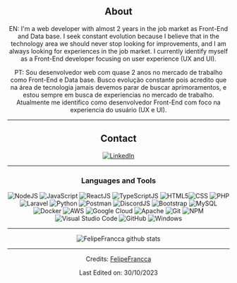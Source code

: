 <div align="center">
  
## About
EN: I'm a web developer with almost 2 years in the job market as Front-End and Data base.
I seek constant evolution because I believe that in the technology area we should never stop looking for improvements, and I am always looking for experiences in the job market.
I currently identify myself as a Front-End developer focusing on user experience (UX and UI).

PT: Sou desenvolvedor web com quase 2 anos no mercado de trabalho como Front-End e Data base.
Busco evolução constante pois acredito que na área de tecnologia jamais devemos parar de buscar aprimoramentos, e estou sempre em busca de experiencias no mercado de trabalho.
Atualmente me identifico como desenvolvedor Front-End com foco na experiencia do usuário (UX e UI).

-------------------

## Contact
<a href="https://www.linkedin.com/in/felipe-frança-22542a254/">![LinkedIn](https://img.shields.io/badge/FelipeFrança-%231DA1F2.svg?style=for-the-badge&logo=Linkedin&logoColor=white&logoBackgrod=white)</a>

-------------------

### Languages and Tools  
![NodeJS](https://img.shields.io/badge/node.js-%2343853D.svg?style=for-the-badge&logo=node.js&logoColor=white) ![JavaScript](https://img.shields.io/badge/javascript-%23323330.svg?style=for-the-badge&logo=javascript&logoColor=%23F7DF1E) ![ReactJS](https://img.shields.io/badge/react.js-%234285F4.svg?style=for-the-badge&logo=react&logoColor=white) ![TypeScriptJS](https://img.shields.io/badge/typescript.js-0078d7.svg?style=for-the-badge&logo=typescript&logoColor=white) ![HTML5](https://img.shields.io/badge/html5-%23E34F26.svg?style=for-the-badge&logo=html5&logoColor=white)![CSS](https://img.shields.io/badge/CSS-%2300f.svg?style=for-the-badge&logo=css3&logoColor=white) ![PHP](https://img.shields.io/badge/php-0078d7.svg?style=for-the-badge&logo=php&logoColor=white) ![Laravel](https://img.shields.io/badge/laravel-fff.svg?style=for-the-badge&logo=laravel&logoColor=orange) ![Python](https://img.shields.io/badge/python-%2314354C.svg?style=for-the-badge&logo=python&logoColor=white) ![Postman](https://img.shields.io/badge/postman-%23F05033.svg?style=for-the-badge&logo=postman&logoColor=white) ![DiscordJS](https://img.shields.io/badge/discord.js-%232C3454.svg?style=for-the-badge&logo=Discord&logoColor=Blue) ![Bootstrap](https://img.shields.io/badge/bootstrap-%23563D7C.svg?style=for-the-badge&logo=bootstrap&logoColor=white) ![MySQL](https://img.shields.io/badge/mysql-%2300f.svg?style=for-the-badge&logo=mysql&logoColor=white) ![Docker](https://img.shields.io/badge/docker-%230db7ed.svg?style=for-the-badge&logo=docker&logoColor=white) ![AWS](https://img.shields.io/badge/AWS-%23FF9900.svg?style=for-the-badge&logo=amazon-aws&logoColor=white) ![Google Cloud](https://img.shields.io/badge/GoogleCloud-%234285F4.svg?style=for-the-badge&logo=google-cloud&logoColor=white) ![Apache](https://img.shields.io/badge/apache-%23D42029.svg?style=for-the-badge&logo=apache&logoColor=white) ![Git](https://img.shields.io/badge/git-%23F05033.svg?style=for-the-badge&logo=git&logoColor=white) ![NPM](https://img.shields.io/badge/NPM-%23000000.svg?style=for-the-badge&logo=npm&logoColor=white) ![Visual Studio Code](https://img.shields.io/badge/VisualStudioCode-0078d7.svg?style=for-the-badge&logo=visual-studio-code&logoColor=white) ![GitHub](https://img.shields.io/badge/github-%23121011.svg?style=for-the-badge&logo=github&logoColor=white) ![Windows](https://img.shields.io/badge/Windows-%23039BE5?style=for-the-badge&logo=windows&logoColor=white)
  
-------------------
  
![FelipeFrancca github stats](https://github-readme-stats.vercel.app/api?username=FelipeFrancca&show_icons=true&theme=radical&count_private=true&include_all_commits=true)

 <div>

-----
Credits: [FelipeFrancca](https://github.com/FelipeFrancca)

Last Edited on: 30/10/2023
